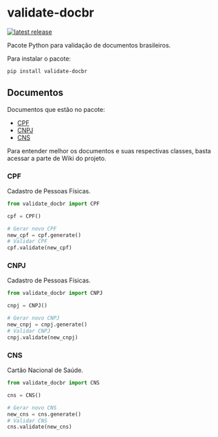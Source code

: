 # validate-docbr
<a href="https://pypi.org/project/pandas/">
  <img src="https://img.shields.io/pypi/v/validate-docbr.svg" alt="latest release" />
</a>

Pacote Python para validação de documentos brasileiros.

Para instalar o pacote:
```bash
pip install validate-docbr
```

## Documentos
Documentos que estão no pacote:

- [CPF](https://github.com/alvarofpp/validate-docbr/wiki/CPF)
- [CNPJ](https://github.com/alvarofpp/validate-docbr/wiki/CNPJ)
- [CNS](https://github.com/alvarofpp/validate-docbr/wiki/CNS)

Para entender melhor os documentos e suas respectivas classes, basta acessar a parte de Wiki do projeto.

### CPF
Cadastro de Pessoas Físicas.

```python
from validate_docbr import CPF

cpf = CPF()

# Gerar novo CPF
new_cpf = cpf.generate()
# Validar CPF
cpf.validate(new_cpf)

```

### CNPJ
Cadastro de Pessoas Físicas.

```python
from validate_docbr import CNPJ

cnpj = CNPJ()

# Gerar novo CNPJ
new_cnpj = cnpj.generate()
# Validar CNPJ
cnpj.validate(new_cnpj)

```

### CNS
Cartão Nacional de Saúde.

```python
from validate_docbr import CNS

cns = CNS()

# Gerar novo CNS
new_cns = cns.generate()
# Validar CNS
cns.validate(new_cns)

```

